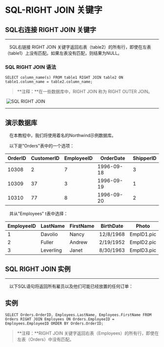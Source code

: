 # SQL-RIGHT JOIN 关键字



## SQL右连接 RIGHT JOIN 关键字

------

　SQL右链接 RIGHT JOIN 关键字返回右表（table2）的所有行，即使在左表（table1）上没有匹配。如果左表没有匹配，则结果为NULL。

### SQL RIGHT JOIN 语法

```
SELECT column_name(s) FROM table1 RIGHT JOIN table2 ON table1.column_name = table2.column_name;
```

> **注释：**在一些数据库中，RIGHT JOIN 称为 RIGHT OUTER JOIN。

​            ![SQL RIGHT JOIN](https://atts.w3cschool.cn/attachments/day_160815/201608151944076968.gif)        



------

## 演示数据库

　在本教程中，我们将使用着名的Northwind示例数据库。

　以下是"Orders"表中的一个选项：

| OrderID | CustomerID | EmployeeID | OrderDate  | ShipperID |
| ------- | ---------- | ---------- | ---------- | --------- |
| 10308   | 2          | 7          | 1996-09-18 | 3         |
| 10309   | 37         | 3          | 1996-09-19 | 1         |
| 10310   | 77         | 8          | 1996-09-20 | 2         |

　并从"Employees" t表中选择：

| EmployeeID | LastName  | FirstName | BirthDate | Photo      |
| ---------- | --------- | --------- | --------- | ---------- |
| 1          | Davolio   | Nancy     | 12/8/1968 | EmpID1.pic |
| 2          | Fuller    | Andrew    | 2/19/1952 | EmpID2.pic |
| 3          | Leverling | Janet     | 8/30/1963 | EmpID3.pic |



## SQL RIGHT JOIN 实例

------

　以下SQL语句将返回所有雇员以及他们可能已经放置的任何订单：            
        

## 实例
```
SELECT Orders.OrderID, Employees.LastName, Employees.FirstName FROM Orders RIGHT JOIN Employees ON Orders.EmployeeID = Employees.EmployeeID ORDER BY Orders.OrderID;                
```

> **注释：**RIGHT JOIN 关键字返回右表（Employees）的所有行，即使在左表（Orders）中没有匹配。
